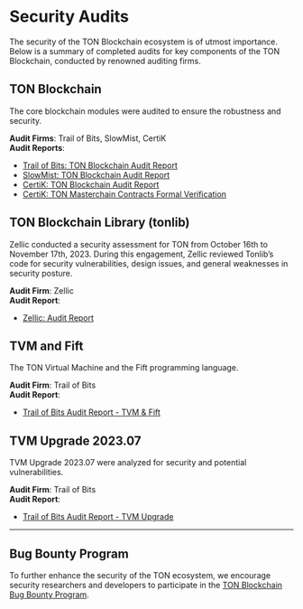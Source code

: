 # Security Audits

The security of the TON Blockchain ecosystem is of utmost importance. Below is a summary of completed audits for key components of the TON Blockchain, conducted by renowned auditing firms.

## TON Blockchain

The core blockchain modules were audited to ensure the robustness and security.

**Audit Firms**: Trail of Bits, SlowMist, CertiK  
**Audit Reports**:
- [Trail of Bits: TON Blockchain Audit Report](https://docs.ton.org/audits/TON_Blockchain_ToB.pdf)
- [SlowMist: TON Blockchain Audit Report](https://docs.ton.org/audits/TON_Blockchain_SlowMist.pdf)
- [CertiK: TON Blockchain Audit Report](https://docs.ton.org/audits/TON_Blockchain_CertiK.pdf)
- [CertiK: TON Masterchain Contracts Formal Verification](https://docs.ton.org/audits/TON_Blockchain_Formal_Verification_CertiK.pdf)

## TON Blockchain Library (tonlib)

Zellic conducted a security assessment for TON from October 16th to November 17th, 2023. During this engagement, Zellic reviewed Tonlib’s code for security vulnerabilities, design issues, and general weaknesses in security posture.

**Audit Firm**: Zellic  
**Audit Report**:
- [Zellic: Audit Report](https://docs.ton.org/audits/TON_Blockchain_tonlib_Zellic.pdf)

## TVM and Fift

The TON Virtual Machine and the Fift programming language.

**Audit Firm**: Trail of Bits  
**Audit Report**:
- [Trail of Bits Audit Report - TVM & Fift](https://docs.ton.org/audits/TVM_and_Fift_ToB.pdf)

## TVM Upgrade 2023.07

TVM Upgrade 2023.07  were analyzed for security and potential vulnerabilities.

**Audit Firm**: Trail of Bits  
**Audit Report**:
- [Trail of Bits Audit Report - TVM Upgrade](https://docs.ton.org/audits/TVM_Upgrade_ToB_2023.pdf)

---

## Bug Bounty Program
To further enhance the security of the TON ecosystem, we encourage security researchers and developers to participate in the [TON Blockchain Bug Bounty Program](https://github.com/ton-blockchain/bug-bounty).
